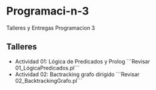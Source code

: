 # Programaci-n-3
Talleres y Entregas Programacion 3

## Talleres
- Actividad 01: Lógica de Predicados y Prolog
´´´Revisar 01_LógicaPredicados.pl´´´
- Actividad 02: Bactracking grafo dirigido
´´´Revisar 02_BacktrackingGrafo.pl´´´
